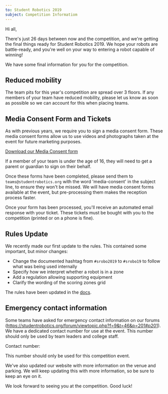 ```yaml
---
to: Student Robotics 2019
subject: Competition Informatiom
---
```


Hi all,

There's just 26 days between now and the competition, and we're getting the final things ready for Student Robotics 2019. We hope your robots are battle-ready, and you're well on your way to entering a robot capable of winning!

We have some final information for you for the competition.

## Reduced mobility

The team pits for this year's competition are spread over 3 floors. If any members of your team have reduced mobility, please let us know as soon as possible so we can account for this when placing teams.

## Media Consent Form and Tickets

As with previous years, we require you to sign a media consent form. These media consent forms allow us to use videos and photographs taken at the event for future marketing purposes.

[Download our Media Consent form]()

If a member of your team is under the age of 16, they will need to get a parent or guardian to sign on their behalf.

Once these forms have been completed, please send them to `teams@studentrobotics.org` with the word 'media-consent' in the subject line, to ensure they won't be missed. We will have media consent forms available at the event, but pre-processing them makes the reception process faster.

Once your form has been processed, you'll receive an automated email response with your ticket. These tickets must be bought with you to the competition (printed or on a phone is fine).

## Rules Update

We recently made our first update to the rules. This contained some important, but minor changes:

- Change the documented hashtag from `#srobo2019` to `#srobo19` to follow what was being used internally
- Specify how we interpret whether a robot is in a zone
- Add a regulation allowing supporting equipment
- Clarify the wording of the scoring zones grid

The rules have been updated in the [docs](https://studentrobotics.org/docs/rules/).

## Emergency contact information

Some teams have asked for emergency contact information on our forums (https://studentrobotics.org/forum/viewtopic.php?f=9&t=46&p=201#p201). We have a dedicated contact number for use at the event. This number should only be used by team leaders and college staff.

Contact number: <number>

This number should only be used for this competition event.


We've also updated our website with more information on the venue and parking. We will keep updating this with more information, so be sure to keep an eye on it.

We look forward to seeing you at the competition. Good luck!
